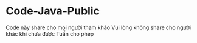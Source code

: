 # Code-Java-Public
Code này share cho mọi người tham khảo
Vui lòng không share cho người khác khi chưa được Tuấn cho phép
